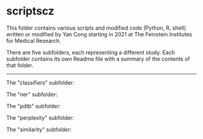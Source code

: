# scriptscz

This folder contains various scripts and modified code (Python, R, shell) written or modified by Yan Cong starting in 2021 at The Feinstein Institutes for Medical Research.

There are five subfolders, each representing a different study. Each subfolder contains its own Readme file with a summary of the contents of that folder.

---------------------------------------------

The "classifiers" subfolder: 

The "ner" subfolder:

The "pdtb" subfolder:

The "perplexity" subfolder:

The "similarity" subfolder:
